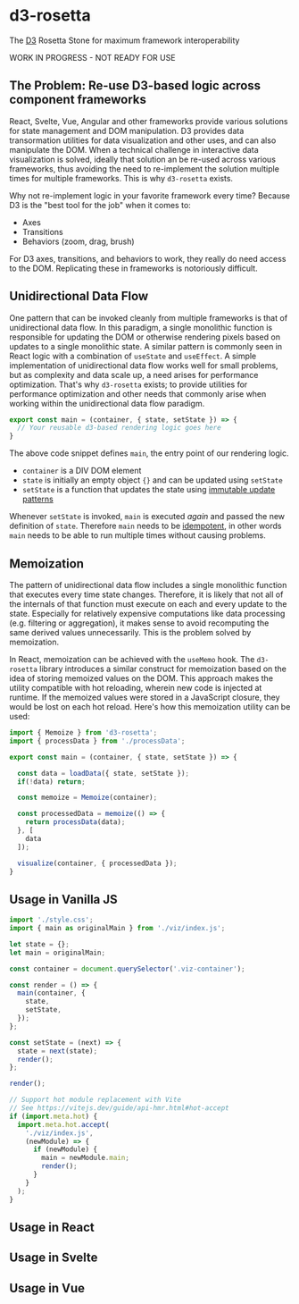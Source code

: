 # d3-rosetta

The [D3](https://d3js.org/) Rosetta Stone for maximum framework interoperability

WORK IN PROGRESS - NOT READY FOR USE

## The Problem: Re-use D3-based logic across component frameworks

React, Svelte, Vue, Angular and other frameworks provide various solutions for state management and DOM manipulation. D3 provides data transormation utilities for data visualization and other uses, and can also manipulate the DOM. When a technical challenge in interactive data visualization is solved, ideally that solution an be re-used across various frameworks, thus avoiding the need to re-implement the solution multiple times for multiple frameworks. This is why `d3-rosetta` exists.

Why not re-implement logic in your favorite framework every time? Because D3 is the "best tool for the job" when it comes to:
- Axes
- Transitions
- Behaviors (zoom, drag, brush)

For D3 axes, transitions, and behaviors to work, they really do need access to the DOM. Replicating these in frameworks is notoriously difficult.

## Unidirectional Data Flow

One pattern that can be invoked cleanly from multiple frameworks is that of unidirectional data flow. In this paradigm, a single monolithic function is responsible for updating the DOM or otherwise rendering pixels based on updates to a single monolithic state. A similar pattern is commonly seen in React logic with a combination of `useState` and `useEffect`. A simple implementation of unidirectional data flow works well for small problems, but as complexity and data scale up, a need arises for performance optimization. That's why `d3-rosetta` exists; to provide utilities for performance optimization and other needs that commonly arise when working within the unidirectional data flow paradigm.

```js
export const main = (container, { state, setState }) => {
  // Your reusable d3-based rendering logic goes here
}
```

The above code snippet defines `main`, the entry point of our rendering logic.

- `container` is a DIV DOM element
- `state` is initially an empty object `{}` and can be updated using `setState`
- `setState` is a function that updates the state using [immutable update patterns](https://redux.js.org/usage/structuring-reducers/immutable-update-patterns)

Whenever `setState` is invoked, `main` is executed _again_ and passed the new definition of `state`. Therefore `main` needs to be [idempotent](https://en.wikipedia.org/wiki/Idempotence), in other words `main` needs to be able to run multiple times without causing problems.

## Memoization

The pattern of unidirectional data flow includes a single monolithic function that executes every time state changes. Therefore, it is likely that not all of the internals of that function must execute on each and every update to the state. Especially for relatively expensive computations like data processing (e.g. filtering or aggregation), it makes sense to avoid recomputing the same derived values unnecessarily. This is the problem solved by memoization.

In React, memoization can be achieved with the `useMemo` hook. The `d3-rosetta` library introduces a similar construct for memoization based on the idea of storing memoized values on the DOM. This approach makes the utility compatible with hot reloading, wherein new code is injected at runtime. If the memoized values were stored in a JavaScript closure, they would be lost on each hot reload. Here's how this memoization utility can be used:

```js
import { Memoize } from 'd3-rosetta';
import { processData } from './processData';

export const main = (container, { state, setState }) => {

  const data = loadData({ state, setState });
  if(!data) return;

  const memoize = Memoize(container);

  const processedData = memoize(() => {
    return processData(data);
  }, [
    data
  ]);

  visualize(container, { processedData });
}
```

## Usage in Vanilla JS

```js
import './style.css';
import { main as originalMain } from './viz/index.js';

let state = {};
let main = originalMain;

const container = document.querySelector('.viz-container');

const render = () => {
  main(container, {
    state,
    setState,
  });
};

const setState = (next) => {
  state = next(state);
  render();
};

render();

// Support hot module replacement with Vite
// See https://vitejs.dev/guide/api-hmr.html#hot-accept
if (import.meta.hot) {
  import.meta.hot.accept(
    './viz/index.js',
    (newModule) => {
      if (newModule) {
        main = newModule.main;
        render();
      }
    }
  );
}
```

## Usage in React
## Usage in Svelte
## Usage in Vue




